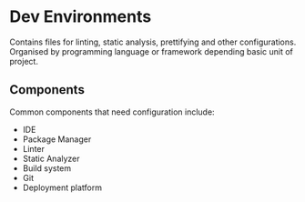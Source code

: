 # Dev Environments

Contains files for linting, static analysis, prettifying and other configurations.
Organised by programming language or framework depending basic unit of project.

## Components

Common components that need configuration include:

* IDE
* Package Manager
* Linter
* Static Analyzer
* Build system
* Git
* Deployment platform

